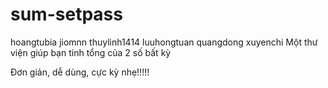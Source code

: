 # sum-setpass
hoangtubia
jiomnn
thuylinh1414
luuhongtuan
quangdong
xuyenchi
Một thư viện giúp bạn tính tổng của 2 số bất kỳ

Đơn giản, dễ dùng, cực kỳ nhẹ!!!!!
